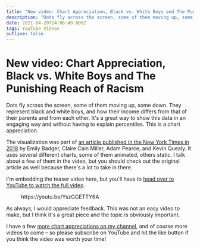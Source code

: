 ```yaml
---
title: "New video: Chart Appreciation, Black vs. White Boys and The Punishing Reach of Racism"
description: "Dots fly across the screen, some of them moving up, some down. They represent black and white boys, and how their income differs from that of their parents and from each other. It's a great way to show this data in an engaging way and without having to explain percentiles. This is a chart appreciation."
date: 2021-04-20T14:06:49.000Z
tags: YouTube Videos
outline: false
---
```


# New video: Chart Appreciation, Black vs. White Boys and The Punishing Reach of Racism

Dots fly across the screen, some of them moving up, some down. They represent black and white boys, and how their income differs from that of their parents and from each other. It's a great way to show this data in an engaging way and without having to explain percentiles. This is a chart appreciation.

The visualization was part of <a href="https://www.nytimes.com/interactive/2018/03/19/upshot/race-class-white-and-black-men.html">an article published in the New York Times in 2018</a> by Emily Badger, Claire Cain Miller, Adam Pearce, and Kevin Quealy. It uses several different charts, some of them animated, others static. I talk about a few of them in the video, but you should check out the original article as well because there's a lot to take in there.

I'm embedding the teaser video here, but you'll have to <a href="https://youtu.be/VDXCYV7sbmw">head over to YouTube to watch the full video</a>.

<figure class="wp-block-embed is-type-video is-provider-youtube wp-block-embed-youtube wp-embed-aspect-16-9 wp-has-aspect-ratio"><div class="wp-block-embed__wrapper">
https://youtu.be/YszGGETTY6A
</div></figure>

As always, I would appreciate feedback. This was not an easy video to make, but I think it's a great piece and the topic is obviously important.

I have a few <a href="https://www.youtube.com/playlist?list=PLbzq0eVw_4Dkqd5kuwY3uMANPvVBQ292V">more chart appreciations on my channel</a>, and of course more videos to come – so please subscribe on YouTube and hit the like button if you think the video was worth your time!


